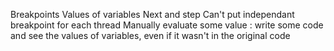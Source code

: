 Breakpoints
Values of variables
Next and step
Can't put independant breakpoint for each thread
Manually evaluate some value : write some code and see the values of variables, even if it wasn't in the original code
